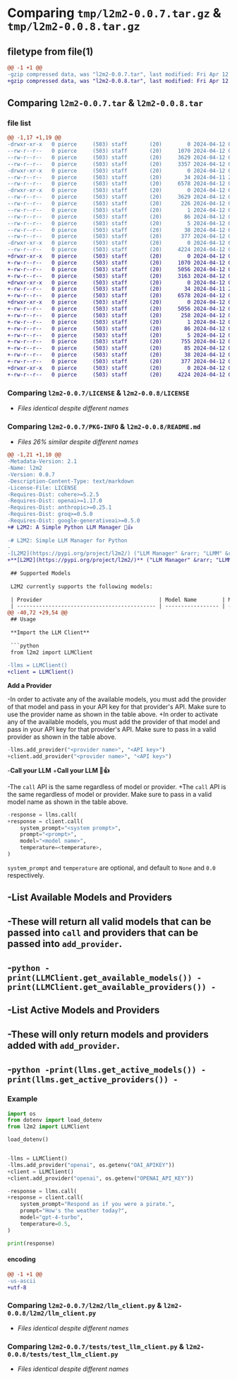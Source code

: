 # Comparing `tmp/l2m2-0.0.7.tar.gz` & `tmp/l2m2-0.0.8.tar.gz`

## filetype from file(1)

```diff
@@ -1 +1 @@
-gzip compressed data, was "l2m2-0.0.7.tar", last modified: Fri Apr 12 03:14:55 2024, max compression
+gzip compressed data, was "l2m2-0.0.8.tar", last modified: Fri Apr 12 07:59:48 2024, max compression
```

## Comparing `l2m2-0.0.7.tar` & `l2m2-0.0.8.tar`

### file list

```diff
@@ -1,17 +1,19 @@
-drwxr-xr-x   0 pierce     (503) staff       (20)        0 2024-04-12 03:14:55.404041 l2m2-0.0.7/
--rw-r--r--   0 pierce     (503) staff       (20)     1070 2024-04-12 00:41:01.000000 l2m2-0.0.7/LICENSE
--rw-r--r--   0 pierce     (503) staff       (20)     3629 2024-04-12 03:14:55.403780 l2m2-0.0.7/PKG-INFO
--rw-r--r--   0 pierce     (503) staff       (20)     3357 2024-04-12 03:13:29.000000 l2m2-0.0.7/README.md
-drwxr-xr-x   0 pierce     (503) staff       (20)        0 2024-04-12 03:14:55.402640 l2m2-0.0.7/l2m2/
--rw-r--r--   0 pierce     (503) staff       (20)       34 2024-04-11 23:42:30.000000 l2m2-0.0.7/l2m2/__init__.py
--rw-r--r--   0 pierce     (503) staff       (20)     6578 2024-04-12 03:13:04.000000 l2m2-0.0.7/l2m2/llm_client.py
-drwxr-xr-x   0 pierce     (503) staff       (20)        0 2024-04-12 03:14:55.403554 l2m2-0.0.7/l2m2.egg-info/
--rw-r--r--   0 pierce     (503) staff       (20)     3629 2024-04-12 03:14:55.000000 l2m2-0.0.7/l2m2.egg-info/PKG-INFO
--rw-r--r--   0 pierce     (503) staff       (20)      226 2024-04-12 03:14:55.000000 l2m2-0.0.7/l2m2.egg-info/SOURCES.txt
--rw-r--r--   0 pierce     (503) staff       (20)        1 2024-04-12 03:14:55.000000 l2m2-0.0.7/l2m2.egg-info/dependency_links.txt
--rw-r--r--   0 pierce     (503) staff       (20)       86 2024-04-12 03:14:55.000000 l2m2-0.0.7/l2m2.egg-info/requires.txt
--rw-r--r--   0 pierce     (503) staff       (20)        5 2024-04-12 03:14:55.000000 l2m2-0.0.7/l2m2.egg-info/top_level.txt
--rw-r--r--   0 pierce     (503) staff       (20)       38 2024-04-12 03:14:55.404083 l2m2-0.0.7/setup.cfg
--rw-r--r--   0 pierce     (503) staff       (20)      377 2024-04-12 03:14:40.000000 l2m2-0.0.7/setup.py
-drwxr-xr-x   0 pierce     (503) staff       (20)        0 2024-04-12 03:14:55.403353 l2m2-0.0.7/tests/
--rw-r--r--   0 pierce     (503) staff       (20)     4224 2024-04-12 03:01:46.000000 l2m2-0.0.7/tests/test_llm_client.py
+drwxr-xr-x   0 pierce     (503) staff       (20)        0 2024-04-12 07:59:48.495719 l2m2-0.0.8/
+-rw-r--r--   0 pierce     (503) staff       (20)     1070 2024-04-12 00:41:01.000000 l2m2-0.0.8/LICENSE
+-rw-r--r--   0 pierce     (503) staff       (20)     5056 2024-04-12 07:59:48.495510 l2m2-0.0.8/PKG-INFO
+-rw-r--r--   0 pierce     (503) staff       (20)     3163 2024-04-12 04:51:33.000000 l2m2-0.0.8/README.md
+drwxr-xr-x   0 pierce     (503) staff       (20)        0 2024-04-12 07:59:48.494117 l2m2-0.0.8/l2m2/
+-rw-r--r--   0 pierce     (503) staff       (20)       34 2024-04-11 23:42:30.000000 l2m2-0.0.8/l2m2/__init__.py
+-rw-r--r--   0 pierce     (503) staff       (20)     6578 2024-04-12 07:57:54.000000 l2m2-0.0.8/l2m2/llm_client.py
+drwxr-xr-x   0 pierce     (503) staff       (20)        0 2024-04-12 07:59:48.495037 l2m2-0.0.8/l2m2.egg-info/
+-rw-r--r--   0 pierce     (503) staff       (20)     5056 2024-04-12 07:59:48.000000 l2m2-0.0.8/l2m2.egg-info/PKG-INFO
+-rw-r--r--   0 pierce     (503) staff       (20)      258 2024-04-12 07:59:48.000000 l2m2-0.0.8/l2m2.egg-info/SOURCES.txt
+-rw-r--r--   0 pierce     (503) staff       (20)        1 2024-04-12 07:59:48.000000 l2m2-0.0.8/l2m2.egg-info/dependency_links.txt
+-rw-r--r--   0 pierce     (503) staff       (20)       86 2024-04-12 07:59:48.000000 l2m2-0.0.8/l2m2.egg-info/requires.txt
+-rw-r--r--   0 pierce     (503) staff       (20)        5 2024-04-12 07:59:48.000000 l2m2-0.0.8/l2m2.egg-info/top_level.txt
+-rw-r--r--   0 pierce     (503) staff       (20)      755 2024-04-12 07:59:43.000000 l2m2-0.0.8/pyproject.toml
+-rw-r--r--   0 pierce     (503) staff       (20)       85 2024-04-12 00:57:10.000000 l2m2-0.0.8/requirements.txt
+-rw-r--r--   0 pierce     (503) staff       (20)       38 2024-04-12 07:59:48.495772 l2m2-0.0.8/setup.cfg
+-rw-r--r--   0 pierce     (503) staff       (20)      377 2024-04-12 07:47:38.000000 l2m2-0.0.8/setup.py
+drwxr-xr-x   0 pierce     (503) staff       (20)        0 2024-04-12 07:59:48.494858 l2m2-0.0.8/tests/
+-rw-r--r--   0 pierce     (503) staff       (20)     4224 2024-04-12 03:01:46.000000 l2m2-0.0.8/tests/test_llm_client.py
```

### Comparing `l2m2-0.0.7/LICENSE` & `l2m2-0.0.8/LICENSE`

 * *Files identical despite different names*

### Comparing `l2m2-0.0.7/PKG-INFO` & `l2m2-0.0.8/README.md`

 * *Files 26% similar despite different names*

```diff
@@ -1,21 +1,10 @@
-Metadata-Version: 2.1
-Name: l2m2
-Version: 0.0.7
-Description-Content-Type: text/markdown
-License-File: LICENSE
-Requires-Dist: cohere>=5.2.5
-Requires-Dist: openai>=1.17.0
-Requires-Dist: anthropic>=0.25.1
-Requires-Dist: groq>=0.5.0
-Requires-Dist: google-generativeai>=0.5.0
+# L2M2: A Simple Python LLM Manager 💬👍
 
-# L2M2: Simple LLM Manager for Python
-
-[L2M2](https://pypi.org/project/l2m2/) ("LLM Manager" &rarr; "LLMM" &rarr; "L2M2") is a very simple LLM manager for Python.
+**[L2M2](https://pypi.org/project/l2m2/)** ("LLM Manager" &rarr; "LLMM" &rarr; "L2M2") is a very simple LLM manager for Python that allows you to expose lots of models through a single API. This is useful for evaluation, demos, and production LLM apps that use multiple models.
 
 ## Supported Models
 
 L2M2 currently supports the following models:
 
 | Provider                                     | Model Name        | Model Version              |
 | -------------------------------------------- | ----------------- | -------------------------- |
@@ -40,72 +29,54 @@
 ## Usage
 
 **Import the LLM Client**
 
 ```python
 from l2m2 import LLMClient
 
-llms = LLMClient()
+client = LLMClient()
 ```
 
 **Add a Provider**
 
-In order to activate any of the available models, you must add the provider of that model and pass in your API key for that provider's API. Make sure to use the provider name as shown in the table above.
+In order to activate any of the available models, you must add the provider of that model and pass in your API key for that provider's API. Make sure to pass in a valid provider as shown in the table above.
 
 ```python
-llms.add_provider("<provider name>", "<API key>")
+client.add_provider("<provider name>", "<API key>")
 ```
 
-**Call your LLM**
+**Call your LLM 💬👍**
 
-The `call` API is the same regardless of model or provider.
+The `call` API is the same regardless of model or provider. Make sure to pass in a valid model name as shown in the table above.
 
 ```python
-response = llms.call(
+response = client.call(
     system_prompt="<system prompt>",
     prompt="<prompt>",
     model="<model name>",
     temperature=<temperature>,
 )
 ```
 
 `system_prompt` and `temperature` are optional, and default to `None` and `0.0` respectively.
 
-**List Available Models and Providers**
-
-These will return all valid models that can be passed into `call` and providers that can be passed into `add_provider`.
-
-```python
-print(LLMClient.get_available_models())
-print(LLMClient.get_available_providers())
-```
-
-**List Active Models and Providers**
-
-These will only return models and providers added with `add_provider`.
-
-```python
-print(llms.get_active_models())
-print(llms.get_active_providers())
-```
-
 ### Example
 
 ```python
 import os
 from dotenv import load_dotenv
 from l2m2 import LLMClient
 
 load_dotenv()
 
 
-llms = LLMClient()
-llms.add_provider("openai", os.getenv("OAI_APIKEY"))
+client = LLMClient()
+client.add_provider("openai", os.getenv("OPENAI_API_KEY"))
 
-response = llms.call(
+response = client.call(
     system_prompt="Respond as if you were a pirate.",
     prompt="How's the weather today?",
     model="gpt-4-turbo",
     temperature=0.5,
 )
 
 print(response)
```

#### encoding

```diff
@@ -1 +1 @@
-us-ascii
+utf-8
```

### Comparing `l2m2-0.0.7/l2m2/llm_client.py` & `l2m2-0.0.8/l2m2/llm_client.py`

 * *Files identical despite different names*

### Comparing `l2m2-0.0.7/tests/test_llm_client.py` & `l2m2-0.0.8/tests/test_llm_client.py`

 * *Files identical despite different names*

